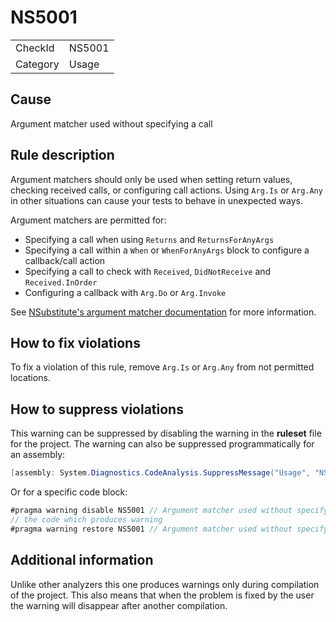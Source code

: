 ﻿# NS5001

<table>
<tr>
  <td>CheckId</td>
  <td>NS5001</td>
</tr>
<tr>
  <td>Category</td>
  <td>Usage</td>
</tr>
</table>

## Cause

Argument matcher used without specifying a call

## Rule description

Argument matchers should only be used when setting return values, checking received calls, or configuring call actions. Using `Arg.Is` or `Arg.Any` in other situations can cause your tests to behave in unexpected ways.

Argument matchers are permitted for:

- Specifying a call when using `Returns` and `ReturnsForAnyArgs`
- Specifying a call within a `When` or `WhenForAnyArgs` block to configure a callback/call action
- Specifying a call to check with `Received`, `DidNotReceive` and `Received.InOrder`
- Configuring a callback with `Arg.Do` or `Arg.Invoke`

See [NSubstitute's argument matcher documentation](https://nsubstitute.github.io/help/argument-matchers/#how_not_to_use_argument_matchers) for more information.

## How to fix violations

To fix a violation of this rule, remove `Arg.Is` or `Arg.Any` from not permitted locations.

## How to suppress violations

This warning can be suppressed by disabling the warning in the **ruleset** file for the project.
The warning can also be suppressed programmatically for an assembly:
````c#
[assembly: System.Diagnostics.CodeAnalysis.SuppressMessage("Usage", "NS5001:Argument matcher used without specifying a call.", Justification = "Reviewed")]
````

Or for a specific code block:
````c#
#pragma warning disable NS5001 // Argument matcher used without specifying a call.
// the code which produces warning
#pragma warning restore NS5001 // Argument matcher used without specifying a call.
````

## Additional information

Unlike other analyzers this one produces warnings only during compilation of the project. This also means that when the problem is fixed by the user
the warning will disappear after another compilation.
